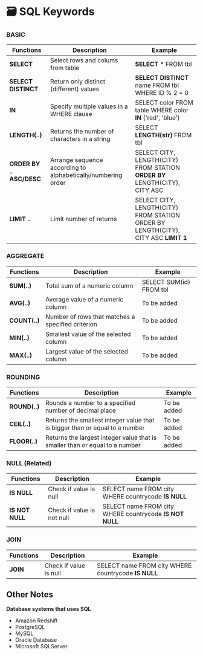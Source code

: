 # :card_file_box: SQL Keywords

### BASIC

| Functions | Description | Example |
| ---------------------  | --------------- | --------------- |
| **SELECT** | Select rows and colums from table | **SELECT** * FROM tbl |
| **SELECT DISTINCT** | Return only distinct (different) values | **SELECT DISTINCT** name FROM tbl WHERE ID % 2 = 0 |
| **IN**| Specify multiple values in a WHERE clause |  SELECT color FROM table WHERE color **IN** ('red', 'blue') | 
| **LENGTH(..)** | Returns the number of characters in a string | SELECT **LENGTH(str)** FROM tbl |
| **ORDER BY .. ASC/DESC** | Arrange sequence according to alphabetically/numbering order | SELECT CITY, LENGTH(CITY) FROM STATION **ORDER BY** LENGTH(CITY), CITY ASC |
| **LIMIT ..** | Limit number of returns | SELECT CITY, LENGTH(CITY) FROM STATION ORDER BY LENGTH(CITY), CITY ASC **LIMIT 1** |


### AGGREGATE

| Functions | Description | Example |
| ---------------------  | --------------- | --------------- |
| **SUM(..)** | Total sum of a numeric column | SELECT SUM(id) FROM tbl |
| **AVG(..)** | Average value of a numeric column| To be added |
| **COUNT(..)** | Number of rows that matches a specified criterion | To be added |
| **MIN(..)** | Smallest value of the selected column | To be added |
| **MAX(..)** | Largest value of the selected column | To be added |


### ROUNDING

| Functions | Description | Example |
| ---------------------  | --------------- | --------------- |
| **ROUND(..)** | Rounds a number to a specified number of decimal place | To be added |
| **CEIL(..)** | Returns the smallest integer value that is bigger than or equal to a number | To be added |
| **FLOOR(..)** | Returns the largest integer value that is smaller than or equal to a number | To be added |

### NULL (Related)

| Functions | Description | Example |
| ---------------------  | --------------- | --------------- |
| **IS NULL** | Check if value is null | SELECT name FROM city WHERE countrycode **IS NULL** |
| **IS NOT NULL** | Check if value is not null | SELECT name FROM city WHERE countrycode **IS NOT NULL** |

### JOIN

| Functions | Description | Example |
| ---------------------  | --------------- | --------------- |
| **JOIN** | Check if value is null | SELECT name FROM city WHERE countrycode **IS NULL** |



## Other Notes 

**Database systems that uses SQL**
- Amazon Redshift
- PostgreSQL
- MySQL
- Oracle Database
- Microsoft SQLServer
